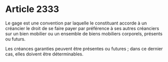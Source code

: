 # Article 2333

Le gage est une convention par laquelle le constituant accorde à un créancier le droit de se faire payer par préférence à ses autres créanciers sur un bien mobilier ou un ensemble de biens mobiliers corporels, présents ou futurs.

Les créances garanties peuvent être présentes ou futures ; dans ce dernier cas, elles doivent être déterminables.
